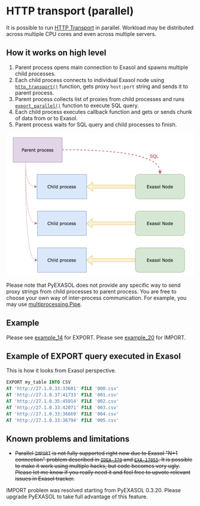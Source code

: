 # HTTP transport (parallel)

It is possible to run [HTTP Transport](/docs/HTTP_TRANSPORT.md) in parallel. Workload may be distributed across multiple CPU cores and even across multiple servers.

## How it works on high level

1. Parent process opens main connection to Exasol and spawns multiple child processes.
2. Each child process connects to individual Exasol node using [`http_transport()`](/docs/REFERENCE.md#http_transport) function, gets proxy `host:port` string and sends it to parent process.
3. Parent process collects list of proxies from child processes and runs [`export_parallel()`](/docs/REFERENCE.md#export_parallel) function to execute SQL query.
4. Each child process executes callback function and gets or sends chunk of data from or to Exasol.
5. Parent process waits for SQL query and child processes to finish.

![Parallel export](/docs/img/parallel_export.png)

Please note that PyEXASOL does not provide any specific way to send proxy strings from child processes to parent process. You are free to choose your own way of inter-process communication. For example, you may use [multiprocessing.Pipe](https://docs.python.org/3/library/multiprocessing.html?highlight=Pipes#exchanging-objects-between-processes).

## Example

Please see [example_14](/examples/14_parallel_export.py) for EXPORT.
Please see [example_20](/examples/20_parallel_import.py) for IMPORT.

## Example of EXPORT query executed in Exasol

This is how it looks from Exasol perspective.

```sql
EXPORT my_table INTO CSV
AT 'http://27.1.0.33:33601' FILE '000.csv'
AT 'http://27.1.0.37:41733' FILE '001.csv'
AT 'http://27.1.0.35:45014' FILE '002.csv'
AT 'http://27.1.0.33:42071' FILE '003.csv'
AT 'http://27.1.0.33:36669' FILE '004.csv'
AT 'http://27.1.0.33:36794' FILE '005.csv'
```

## Known problems and limitations

- ~~Parallel `IMPORT` is not fully supported right now due to Exasol "N+1 connection" problem described in [`IDEA-370`](https://www.exasol.com/support/browse/IDEA-370) and [`EXA-17055`](https://www.exasol.com/support/browse/EXA-17055). It is possible to make it work using multiple hacks, but code becomes very ugly. Please let me know if you really need it and feel free to upvote relevant issues in Exasol tracker.~~

IMPORT problem was resolved starting from PyEXASOL 0.3.20. Please upgrade PyEXASOL to take full advantage of this feature.
